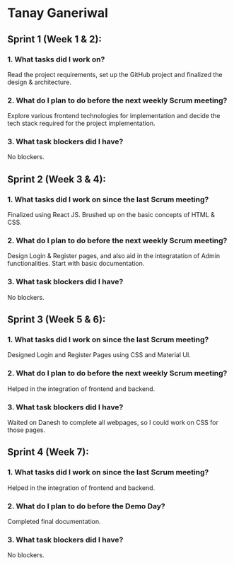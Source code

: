 # Tanay Ganeriwal


## Sprint 1 (Week 1 & 2):
### 1. What tasks did I work on?
Read the project requirements, set up the GitHub project and finalized the design & architecture.
### 2. What do I plan to do before the next weekly Scrum meeting?
Explore various frontend technologies for implementation and decide the tech stack required for the project implementation.
### 3. What task blockers did I have?
No blockers.

## Sprint 2 (Week 3 & 4):
### 1. What tasks did I work on since the last Scrum meeting?
Finalized using React JS. Brushed up on the basic concepts of HTML & CSS.
### 2. What do I plan to do before the next weekly Scrum meeting?
Design Login & Register pages, and also aid in the integratation of Admin functionalities. Start with basic documentation.
### 3. What task blockers did I have?
No blockers.

## Sprint 3 (Week 5 & 6):
### 1. What tasks did I work on since the last Scrum meeting?
Designed Login and Register Pages using CSS and Material UI.
### 2. What do I plan to do before the next weekly Scrum meeting?
Helped in the integration of frontend and backend.
### 3. What task blockers did I have?
Waited on Danesh to complete all webpages, so I could work on CSS for those pages.

## Sprint 4 (Week 7):
### 1. What tasks did I work on since the last Scrum meeting?
Helped in the integration of frontend and backend.
### 2. What do I plan to do before the Demo Day?
Completed final documentation.
### 3. What task blockers did I have?
No blockers.
